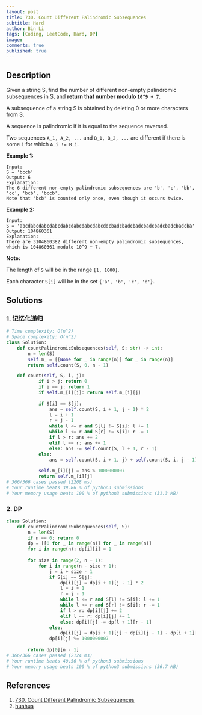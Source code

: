 ```yaml
---
layout: post
title: 730. Count Different Palindromic Subsequences
subtitle: Hard
author: Bin Li
tags: [Coding, LeetCode, Hard, DP]
image: 
comments: true
published: true
---
```


## Description

Given a string S, find the number of different non-empty palindromic subsequences in S, and **return that number modulo `10^9 + 7`.**

A subsequence of a string S is obtained by deleting 0 or more characters from S.

A sequence is palindromic if it is equal to the sequence reversed.

Two sequences `A_1, A_2, ...` and `B_1, B_2, ...` are different if there is some `i` for which `A_i != B_i`.

**Example 1:**

```
Input: 
S = 'bccb'
Output: 6
Explanation: 
The 6 different non-empty palindromic subsequences are 'b', 'c', 'bb', 'cc', 'bcb', 'bccb'.
Note that 'bcb' is counted only once, even though it occurs twice.
```



**Example 2:**

```
Input: 
S = 'abcdabcdabcdabcdabcdabcdabcdabcddcbadcbadcbadcbadcbadcbadcbadcba'
Output: 104860361
Explanation: 
There are 3104860382 different non-empty palindromic subsequences, which is 104860361 modulo 10^9 + 7.
```



**Note:**

The length of `S` will be in the range `[1, 1000]`.

Each character `S[i]` will be in the set `{'a', 'b', 'c', 'd'}`.


## Solutions
### 1. 记忆化递归

```python
# Time complexity: O(n^2)
# Space complexity: O(n^2)
class Solution:
    def countPalindromicSubsequences(self, S: str) -> int:
        n = len(S)
        self.m_ = [[None for _ in range(n)] for _ in range(n)]
        return self.count(S, 0, n - 1)

    def count(self, S, i, j):
            if i > j: return 0
            if i == j: return 1
            if self.m_[i][j]: return self.m_[i][j]
 
            if S[i] == S[j]:
                ans = self.count(S, i + 1, j - 1) * 2
                l = i + 1
                r = j - 1
                while l <= r and S[l] != S[i]: l += 1
                while l <= r and S[r] != S[i]: r -= 1
                if l > r: ans += 2
                elif l == r: ans += 1
                else: ans -= self.count(S, l + 1, r - 1)                
            else:
                ans = self.count(S, i + 1, j) + self.count(S, i, j - 1) - self.count(S, i + 1, j - 1)
 
            self.m_[i][j] = ans % 1000000007
            return self.m_[i][j]
# 366/366 cases passed (2208 ms)
# Your runtime beats 39.86 % of python3 submissions
# Your memory usage beats 100 % of python3 submissions (31.3 MB)
```
### 2. DP

```python
class Solution:
    def countPalindromicSubsequences(self, S):        
        n = len(S)
        if n == 0: return 0        
        dp = [[0 for _ in range(n)] for _ in range(n)]
        for i in range(n): dp[i][i] = 1
            
        for size in range(2, n + 1):
            for i in range(n - size + 1):
                j = i + size - 1                
                if S[i] == S[j]:
                    dp[i][j] = dp[i + 1][j - 1] * 2
                    l = i + 1
                    r = j - 1
                    while l <= r and S[l] != S[i]: l += 1
                    while l <= r and S[r] != S[i]: r -= 1
                    if l > r: dp[i][j] += 2
                    elif l == r: dp[i][j] += 1
                    else: dp[i][j] -= dp[l + 1][r - 1]
                else:
                    dp[i][j] = dp[i + 1][j] + dp[i][j - 1] - dp[i + 1][j - 1] 
                dp[i][j] %= 1000000007
            
        return dp[0][n - 1]
# 366/366 cases passed (2124 ms)
# Your runtime beats 40.56 % of python3 submissions
# Your memory usage beats 100 % of python3 submissions (36.7 MB)
```

## References
1. [730. Count Different Palindromic Subsequences](https://leetcode.com/problems/count-different-palindromic-subsequences/description/)
2. [huahua](https://zxi.mytechroad.com/blog/dynamic-programming/leetcode-730-count-different-palindromic-subsequences/)